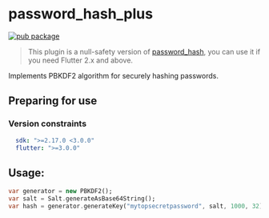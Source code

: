 # password_hash_plus

[![pub package](https://img.shields.io/pub/v/password_hash_plus)](https://pub.dev/packages/password_hash_plus)

> This plugin is a null-safety version of [password_hash](https://pub.dev/packages/password_hash), you can use it if you
> need Flutter 2.x and above.

Implements PBKDF2 algorithm for securely hashing passwords.

## Preparing for use

### Version constraints

```yaml
  sdk: ">=2.17.0 <3.0.0"
  flutter: ">=3.0.0"
```

## Usage:

```dart
var generator = new PBKDF2();
var salt = Salt.generateAsBase64String();
var hash = generator.generateKey("mytopsecretpassword", salt, 1000, 32);
```
